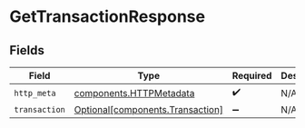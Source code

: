 # GetTransactionResponse


## Fields

| Field                                                                      | Type                                                                       | Required                                                                   | Description                                                                |
| -------------------------------------------------------------------------- | -------------------------------------------------------------------------- | -------------------------------------------------------------------------- | -------------------------------------------------------------------------- |
| `http_meta`                                                                | [components.HTTPMetadata](../../models/components/httpmetadata.md)         | :heavy_check_mark:                                                         | N/A                                                                        |
| `transaction`                                                              | [Optional[components.Transaction]](../../models/components/transaction.md) | :heavy_minus_sign:                                                         | N/A                                                                        |